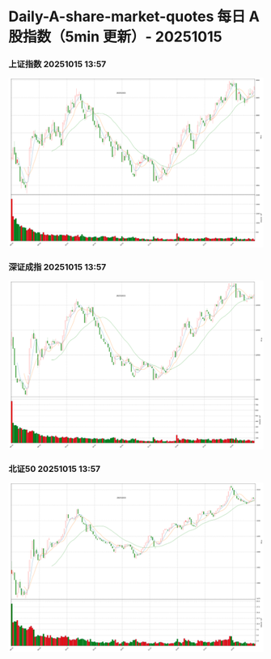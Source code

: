 
# Daily-A-share-market-quotes 每日 A 股指数（5min 更新）- 20251015

### 上证指数 20251015 13:57
![](./fig/2025/10/20251015-sh000001.png)

### 深证成指 20251015 13:57
![](./fig/2025/10/20251015-sz399001.png)

### 北证50 20251015 13:57
![](./fig/2025/10/20251015-bj899050.png)

